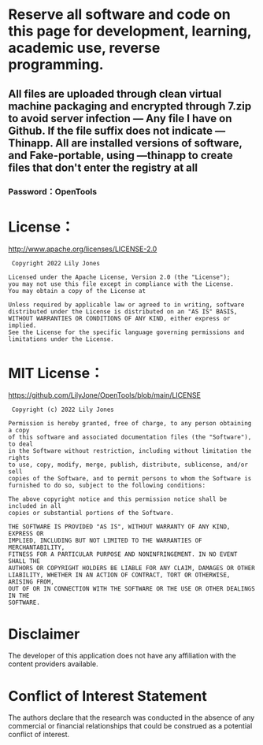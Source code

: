 # Reserve all software and code on this page for development, learning, academic use, reverse programming.
## All files are uploaded through clean virtual machine packaging and encrypted through 7.zip to avoid server infection — Any file I have on Github. If the file suffix does not indicate —Thinapp. All are installed versions of software, and Fake-portable, using —thinapp to create files that don't enter the registry at all

### Password：OpenTools


# License：
http://www.apache.org/licenses/LICENSE-2.0

```
 Copyright 2022 Lily Jones

Licensed under the Apache License, Version 2.0 (the "License");
you may not use this file except in compliance with the License.
You may obtain a copy of the License at

Unless required by applicable law or agreed to in writing, software
distributed under the License is distributed on an "AS IS" BASIS,
WITHOUT WARRANTIES OR CONDITIONS OF ANY KIND, either express or implied.
See the License for the specific language governing permissions and
limitations under the License. 
```

# MIT License：
https://github.com/LilyJone/OpenTools/blob/main/LICENSE

```
 Copyright (c) 2022 Lily Jones

Permission is hereby granted, free of charge, to any person obtaining a copy
of this software and associated documentation files (the "Software"), to deal
in the Software without restriction, including without limitation the rights
to use, copy, modify, merge, publish, distribute, sublicense, and/or sell
copies of the Software, and to permit persons to whom the Software is
furnished to do so, subject to the following conditions:

The above copyright notice and this permission notice shall be included in all
copies or substantial portions of the Software.

THE SOFTWARE IS PROVIDED "AS IS", WITHOUT WARRANTY OF ANY KIND, EXPRESS OR
IMPLIED, INCLUDING BUT NOT LIMITED TO THE WARRANTIES OF MERCHANTABILITY,
FITNESS FOR A PARTICULAR PURPOSE AND NONINFRINGEMENT. IN NO EVENT SHALL THE
AUTHORS OR COPYRIGHT HOLDERS BE LIABLE FOR ANY CLAIM, DAMAGES OR OTHER
LIABILITY, WHETHER IN AN ACTION OF CONTRACT, TORT OR OTHERWISE, ARISING FROM,
OUT OF OR IN CONNECTION WITH THE SOFTWARE OR THE USE OR OTHER DEALINGS IN THE
SOFTWARE.
```

# Disclaimer 
The developer of this application does not have any affiliation with the content providers available.

# Conflict of Interest Statement
The authors declare that the research was conducted in the absence of any commercial or financial relationships that could be construed as a potential conflict of interest.

